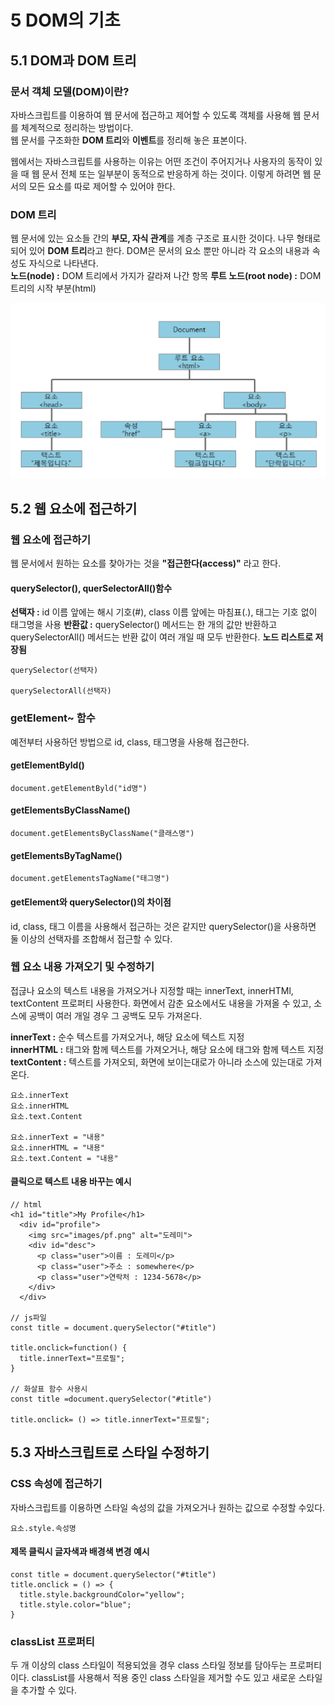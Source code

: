 # 5 DOM의 기초

## 5.1 DOM과 DOM 트리

### 문서 객체 모델(DOM)이란?
자바스크립트를 이용하여 웹 문서에 접근하고 제어할 수 있도록 객체를 사용해 웹 문서를 체계적으로 정리하는 방법이다. <br>
웹 문서를 구조화한 **DOM 트리**와 **이벤트**를 정리해 놓은 표본이다. <br>

웹에서는 자바스크립트를 사용하는 이유는 어떤 조건이 주어지거나 사용자의 동작이 있을 때 웹 문서 전체 또는 일부분이 동적으로 반응하게 하는 것이다. 이렇게 하려면 웹 문서의 모든 요소를 따로 제어할 수 있어야 한다. 

### DOM 트리
웹 문서에 있는 요소들 간의 **부모, 자식 관계**를 계층 구조로 표시한 것이다. 나무 형태로 되어 있어 **DOM 트리**라고 한다. DOM은 문서의 요소 뿐만 아니라 각 요소의 내용과 속성도 자식으로 나타낸다.<br>
**노드(node) :** DOM 트리에서 가지가 갈라져 나간 항목
**루트 노드(root node) :** DOM 트리의 시작 부분(html)

<img src="./image/domtree.png">

## 5.2 웹 요소에 접근하기


### 웹 요소에 접근하기
웹 문서에서 원하는 요소를 찾아가는 것을 **"접근한다(access)"** 라고 한다.

#### querySelector(), querSelectorAll()함수 
**선택자 :** id 이름 앞에는 해시 기호(#), class 이름 앞에는 마침표(.), 태그는 기호 없이 태그명을 사용
**반환값 :** querySelector() 메서드는 한 개의 값만 반환하고 querySelectorAll() 메서드는 반환 값이 여러 개일 때 모두 반환한다. **노드 리스트로 저장됨**

```
querySelector(선택자)

querySelectorAll(선택자)
```
### getElement~ 함수
예전부터 사용하던 방법으로 id, class, 태그명을 사용해 접근한다.

#### getElementByld()
```
document.getElementByld("id명")
```

#### getElementsByClassName()
```
document.getElementsByClassName("클래스명")
```

#### getElementsByTagName()
```
document.getElementsTagName("태그명")
```

#### getElement와 querySelector()의 차이점
id, class, 태그 이름을 사용해서 접근하는 것은 같지만 querySelector()을 사용하면 둘 이상의 선택자를 조합해서 접근할 수 있다.

### 웹 요소 내용 가져오기 및 수정하기
접귾나 요소의 텍스트 내용을 가져오거나 지정할 때는 innerText, innerHTMl, textContent 프로퍼티 사용한다. 화면에서 감춘 요소에서도 내용을 가져올 수 있고, 소스에 공백이 여러 개일 경우 그 공백도 모두 가져온다.

**innerText :** 순수 텍스트를 가져오거나, 해당 요소에 텍스트 지정 <br>
**innerHTML :** 태그와 함께 텍스트를 가져오거나, 해당 요소에 태그와 함께 텍스트 지정<br>
**textContent :** 텍스트를 가져오되, 화면에 보이는대로가 아니라 소스에 있는대로 가져온다.

```
요소.innerText 
요소.innerHTML 
요소.text.Content 

요소.innerText = "내용"
요소.innerHTML = "내용"
요소.text.Content = "내용"
```

#### 클릭으로 텍스트 내용 바꾸는 예시
```
// html
<h1 id="title">My Profile</h1>
  <div id="profile">
    <img src="images/pf.png" alt="도레미">
    <div id="desc">
      <p class="user">이름 : 도레미</p>
      <p class="user">주소 : somewhere</p>
      <p class="user">연락처 : 1234-5678</p>
    </div>
  </div>

// js파일
const title = document.querySelector("#title")

title.onclick=function() {
  title.innerText="프로필";
}

// 화살표 함수 사용시
const title =document.querySelector("#title")

title.onclick= () => title.innerText="프로필";
```

## 5.3 자바스크립트로 스타일 수정하기

### CSS 속성에 접근하기
자바스크립트를 이용하면 스타일 속성의 값을 가져오거나 원하는 값으로 수정할 수있다.
```
요소.style.속성명
```
#### 제목 클릭시 글자색과 배경색 변경 예시
```
const title = document.querySelector("#title")
title.onclick = () => {
  title.style.backgroundColor="yellow";
  title.style.color="blue";
}
```
### classList 프로퍼티
두 개 이상의 class 스타일이 적용되었을 경우 class 스타일 정보를 담아두는 프로퍼티이다. classList를 사용해서 적용 중인 class 스타일을 제거할 수도 있고 새로운  스타일을 추가할 수 있다.
























